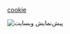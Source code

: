 [cookie](https://saragolmohammadi.github.io/cookie/)



![پیش‌نمایش وبسایت](img/بک-گراند-ماگ-لاکچری.jpg)
